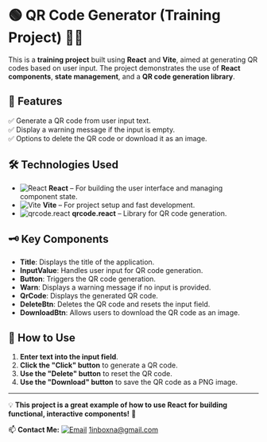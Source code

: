 # 🟢 QR Code Generator (Training Project) 🧑‍💻

This is a **training project** built using **React** and **Vite**, aimed at generating QR codes based on user input. The project demonstrates the use of **React components**, **state management**, and a **QR code generation library**.

## 📌 Features

✅ Generate a QR code from user input text.  
✅ Display a warning message if the input is empty.  
✅ Options to delete the QR code or download it as an image.  

## 🛠️ Technologies Used  

- ![React](https://img.shields.io/badge/React-232F3E?style=for-the-badge&logo=react&logoColor=61DAFB) **React** – For building the user interface and managing component state.  
- ![Vite](https://img.shields.io/badge/Vite-232F3E?style=for-the-badge&logo=vite&logoColor=646CFF) **Vite** – For project setup and fast development.  
- ![qrcode.react](https://img.shields.io/badge/qrcode.react-232F3E?style=for-the-badge&logo=react&logoColor=61DAFB) **qrcode.react** – Library for QR code generation.

## 🗝️ Key Components

- **Title**: Displays the title of the application.  
- **InputValue**: Handles user input for QR code generation.  
- **Button**: Triggers the QR code generation.  
- **Warn**: Displays a warning message if no input is provided.  
- **QrCode**: Displays the generated QR code.  
- **DeleteBtn**: Deletes the QR code and resets the input field.  
- **DownloadBtn**: Allows users to download the QR code as an image.

## 🚀 How to Use

1. **Enter text into the input field**.  
2. **Click the "Click" button** to generate a QR code.  
3. **Use the "Delete" button** to reset the QR code.  
4. **Use the "Download" button** to save the QR code as a PNG image.

---

💡 **This project is a great example of how to use React for building functional, interactive components!** 🚀

📫 **Contact Me:** [![Email](https://img.shields.io/badge/Email-%231DA1F2?style=for-the-badge&logo=gmail&logoColor=white)](mailto:1inboxna@gmail.com) [1inboxna@gmail.com](mailto:1inboxna@gmail.com)


